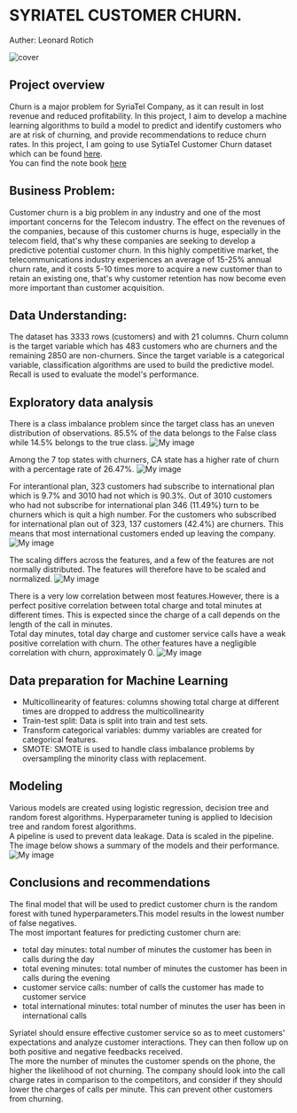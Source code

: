 # SYRIATEL CUSTOMER CHURN.
Auther: Leonard Rotich

![cover](images/cover.png)
## Project overview

Churn is a major problem for SyriaTel Company, as it can result in lost revenue and reduced profitability. In this project, I aim to develop a machine learning algorithms to build a model to predict and identify customers who are at risk of churning, and provide recommendations to reduce churn rates. In this project, I am going to use SytiaTel Customer Churn dataset which can be found [here](https://www.kaggle.com/becksddf/churn-in-telecoms-dataset).<br>
You can find the note book [here](https://github.com/Leon380/Phase3_Project/blob/main/notebook.ipynb)


## Business Problem:

Customer churn is a big problem in any industry and one of the most important concerns for the Telecom industry. The effect on the revenues of the companies, because of this customer churns is huge, especially in the telecom field, that's why these companies are seeking to develop a predictive potential customer churn. In this highly competitive market, the telecommunications industry experiences an average of 15-25% annual churn rate, and it costs 5-10 times more to acquire a new customer than to retain an existing one, that's why customer retention has now become even more important than customer acquisition.

## Data Understanding:

The dataset has 3333 rows (customers) and with 21 columns. Churn column is the target variable which has 483 customers who are churners and the remaining 2850 are non-churners. Since the target variable is a categorical variable, classification algorithms are used to build the predictive model. Recall is used to evaluate the model's performance.

## Exploratory data analysis
There is a class imbalance problem since the target class has an uneven distribution of observations. 85.5% of the data belongs to the False class while 14.5% belongs to the true class.
![My image](images/Churnpie.png)

Among the 7 top states with churners, CA state has a higher rate of churn with a percentage rate of 26.47%.
![My image](images/Top7.png)


For interantional plan, 323 customers had subscribe to international plan which is 9.7%  and 3010 had not which is 90.3%. Out of 3010 customers who had not subscribe for international plan 346 (11.49%) turn to be churners which is quit a high number. For the customers who subscribed for international plan out of 323, 137 customers (42.4%) are churners. This means that most international customers ended up leaving the company.
![My image](images/Internationalplan.png)

The scaling differs across the features, and a few of the features are not normally distributed. The features will therefore have to be scaled and normalized.
![My image](images/histo.png)

There is a very low correlation between most features.However, there is a perfect positive correlation between total charge and total minutes at different times. This is expected since the charge of a call depends on the length of the call in minutes.<br>
Total day minutes, total day charge and customer service calls have a weak positive correlation with churn. The other features have a negligible correlation with churn, approximately 0.
![My image](images/corr.png)

## Data preparation for Machine Learning
- Multicollinearity of features: columns showing total charge at different times are dropped to address the multicollinearity<br>
- Train-test split: Data is split into train and test sets.<br>
- Transform categorical variables: dummy variables are created for categorical features.<br>
- SMOTE: SMOTE is used to handle class imbalance problems by oversampling the minority class with replacement.<br>

## Modeling
Various models are created using logistic regression, decision tree and random forest algorithms. Hyperparameter tuning is applied to ldecision tree and random forest algorithms.<br>
A pipeline is used to prevent data leakage. Data is scaled in the pipeline.<br>
The image below shows a summary of the models and their performance.
![My image](images/results.png)

## Conclusions and recommendations

The final model that will be used to predict customer churn is the random forest with tuned hyperparameters.This model results in the lowest number of false negatives.<br>
The most important features for predicting customer churn are:
- total day minutes: total number of minutes the customer has been in calls during the day
- total evening minutes: total number of minutes the customer has been in calls during the evening
- customer service calls: number of calls the customer has made to customer service
- total international minutes: total number of minutes the user has been in international calls
 
Syriatel should ensure effective customer service so as to meet customers' expectations and analyze customer interactions. They can then follow up on both positive and negative feedbacks received.<br>
The more the number of minutes the customer spends on the phone, the higher the likelihood of not churning.  The company should look into the call charge rates in comparison to the competitors, and  consider if they should lower the charges of calls per minute. This can prevent other customers from churning.